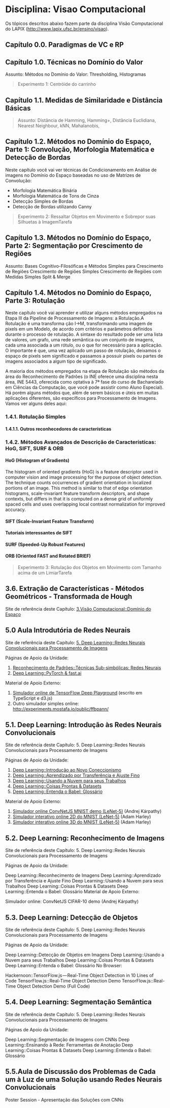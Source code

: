 # Disciplina: Visao Computacional

Os tópicos descritos abaixo fazem parte da disciplina Visão Computacional do LAPIX (http://www.lapix.ufsc.br/ensino/visao).

## Capítulo 0.0. Paradigmas  de VC e RP
## Capítulo 1.0. Técnicas no Domínio do Valor

Assunto: Métodos no Domínio do Valor: Thresholding, Histogramas

> Experimento 1: Centróide do carrinho

## Capítulo 1.1. Medidas de Similaridade e Distância Básicas
> Assunto: Distância de Hamming, Hamming+, Distância Euclidiana, Nearest Neighbour, kNN, Mahalanobis,

## Capítulo 1.2. Métodos no Domínio do Espaço, Parte 1: Convolução, Morfologia Matemática e Detecção de Bordas

Neste capítulo você vai ver técnicas de Condicionamento em Análise de imagens no Domínio do Espaço baseadas no uso de Matrizes de Convolução:
- Morfologia Matemática Binária
- Morfologia Matemática de Tons de Cinza
- Detecção Simples de Bordas
- Detecção de Bordas utilizando Canny

> Experimento 2: Ressaltar Objetos em Movimento e Sobrepor suas Silhuetas à ImagemTarefa

## Capítulo 1.3. Métodos no Domínio do Espaço, Parte 2: Segmentação por Crescimento de Regiões

Assunto: Bases Cognitivo-Filosóficas e Métodos Simples para Crescimento de Regiões
Crescimento de Regiões Simples
Crescimento de Regiões com Medidas Simples
Split & Merge

## Capítulo 1.4. Métodos no Domínio do Espaço, Parte 3: Rotulação

Neste capítulo você vai aprender e utilizar alguns métodos empregados na Etapa III da Pipeline de Processamento de Imagens: a Rotulação.A Rotulação é uma transforma ção I->M, transformando uma imagem de pixels em um Modelo, de acordo com critérios e parâmetros definidos durante o processo de rotulação. A sintaxe do resultado pode ser uma lista de valores, um grafo, uma rede semântica ou um conjunto de imagens, cada uma associada a um rótulo, ou o que for necessário para a aplicação. O importante é que, uma vez aplicado um passo de rotulação, deixamos o espaço de pixels sem significado e passamos a possuir pixels ou partes de imagens associados a algum tipo de significado.

A maioria dos métodos empregados na etapa de Rotulação são métodos da área do Reconhecimento de Padrões (o INE oferece  uma disciplina nesta área, INE 5443, oferecida como optativa à 7ª fase do curso de Bacharelado em Ciências da Computação, que você pode assistir como Aluno Especial). Há porém alguns métodos que, além de serem básicos e úteis em muitas aplicações diferentes, são específicos para Processamento de Imagens. Vamos ver alguns deles aqui:

### 1.4.1. Rotulação Simples

#### 1.4.1.1. Outros reconhecedores de características

### 1.4.2. Métodos Avançados de Descrição de Características: HoG, SIFT, SURF & ORB

#### HoG (Histogram of Gradients)

The histogram of oriented gradients (HoG) is a feature descriptor used in computer vision and image processing for the purpose of object detection. The technique counts occurrences of gradient orientation in localized portions of an image. This method is similar to that of edge orientation histograms, scale-invariant feature transform descriptors, and shape contexts, but differs in that it is computed on a dense grid of uniformly spaced cells and uses overlapping local contrast normalization for improved accuracy.

#### SIFT (Scale-Invariant Feature Transform)
#### Tutoriais interessantes de SIFT
#### SURF (Speeded-Up Robust Features)
#### ORB (Oriented FAST and Rotated BRIEF)

> Experimento 3: Rotulação dos Objetos em Movimento com Tamanho acima de um LimiarTarefa

## 3.6. Extração de Características - Métodos Geométricos - Transformada de Hough

Site de referência deste Capítulo: [3.Visão Computacional::Domínio do Espaço](http://www.lapix.ufsc.br/ensino/visao/#Dominio_do_Espaco)

## 5.0 Aula Introdutória de Redes Neurais

Site de referência deste Capítulo: [5. Deep Learning::Redes Neurais Convolucionais para Processamento de Imagens](http://www.lapix.ufsc.br/ensino/visao/visao-computacionaldeep-learning)

Páginas de Apoio da Unidade:

1. [Reconhecimento de Padrões::Técnicas Sub-simbólicas: Redes Neurais](http://www.lapix.ufsc.br/ensino/reconhecimento-de-padroes/tecnicas-sub-simbolicas-redes-neurais/)
1. [Deep Learning::PyTorch & fast.ai](http://www.lapix.ufsc.br/ensino/visao/visao-computacionaldeep-learning/deep-learningpytorch)

Material de Apoio Externo:

1. [Simulador online de TensorFlow Deep Playground](https://playground.tensorflow.org/#activation=tanh&batchSize=10&dataset=circle&regDataset=reg-plane&learningRate=0.03&regularizationRate=0&noise=0&networkShape=4,2&seed=0.47515&showTestData=false&discretize=false&percTrainData=50&x=true&y=true&xTimesY=false&xSquared=false&ySquared=false&cosX=false&sinX=false&cosY=false&sinY=false&collectStats=false&problem=classification&initZero=false&hideText=false) (escrito em TypeScript e d3.js)
1. Outro simulador simples online: http://experiments.mostafa.io/public/ffbpann/

## 5.1. Deep Learning: Introdução às Redes Neurais Convolucionais

Site de referência deste Capítulo: 5. Deep Learning::Redes Neurais Convolucionais para Processamento de Imagens

Páginas de Apoio da Unidade:

1. [Deep Learning::Introdução ao Novo Coneccionismo](http://www.lapix.ufsc.br/ensino/visao/visao-computacionaldeep-learning/deep-learningintroducao-ao-novo-coneccionismo)
1. [Deep Learning::Aprendizado por Transferência e Ajuste Fino](http://www.lapix.ufsc.br/ensino/visao/visao-computacionaldeep-learning/deep-learningaprendizado-por-transferencia-e-ajuste-fino)
1. [Deep Learning::Usando a Nuvem para seus Trabalhos](http://www.lapix.ufsc.br/ensino/visao/visao-computacionaldeep-learning/deep-learningintroducao-ao-novo-coneccionismo/deep-learningusando-nuvem-para-seus-trabalhos)
1. [Deep Learning::Coisas Prontas & Datasets](http://www.lapix.ufsc.br/ensino/visao/visao-computacionaldeep-learning/deep-learningcoisas-prontas-datasets)
1. [Deep Learning::Entenda o Babel: Glossário](http://www.lapix.ufsc.br/ensino/visao/visao-computacionaldeep-learning/deep-learningglossario/)

Material de Apoio Externo:

1. [Simulador online ConvNetJS MNIST demo (LeNet-5)](https://cs.stanford.edu/people/karpathy/convnetjs/demo/mnist.html) (Andrej Kárpathy)
1. [Simulador interativo online 2D do MNIST  (LeNet-5)](http://scs.ryerson.ca/~aharley/vis/conv/flat.html) (Adam Harley)
1. [Simulador interativo online 3D do MNIST  (LeNet-5)](https://scs.ryerson.ca/~aharley/vis/conv/) (Adam Harley)

## 5.2. Deep Learning: Reconhecimento de Imagens

Site de referência deste Capítulo: 5. Deep Learning::Redes Neurais Convolucionais para Processamento de Imagens

Páginas de Apoio da Unidade:

Deep Learning::Reconhecimento de Imagens
Deep Learning::Aprendizado por Transferência e Ajuste Fino
Deep Learning::Usando a Nuvem para seus Trabalhos
Deep Learning::Coisas Prontas & Datasets
Deep Learning::Entenda o Babel: Glossário
Material de Apoio Externo:

Simulador online: ConvNetJS CIFAR-10 demo (Andrej Kárpathy)

## 5.3. Deep Learning: Detecção de Objetos

Site de referência deste Capítulo: 5. Deep Learning::Redes Neurais Convolucionais para Processamento de Imagens

Páginas de Apoio da Unidade:

Deep Learning::Detecção de Objetos em Imagens
Deep Learning::Usando a Nuvem para seus Trabalhos
Deep Learning::Coisas Prontas & Datasets
Deep Learning::Entenda o Babel: Glossário
No Browser:

Hackernoon::TensorFlow.js — Real-Time Object Detection in 10 Lines of Code
TensorFlow.js:: Real-Time Object Detection Demo
TensorFlow.js:: Real-Time Object Detection Demo (Full Code)

## 5.4. Deep Learning: Segmentação Semântica

Site de referência deste Capítulo: 5. Deep Learning::Redes Neurais Convolucionais para Processamento de Imagens

Páginas de Apoio da Unidade:

Deep Learning::Segmentação de Imagens com CNNs
Deep Learning::Ensinando à Rede: Ferramentas de Anotação
Deep Learning::Coisas Prontas & Datasets
Deep Learning::Entenda o Babel: Glossário

## 5.5.Aula de Discussão dos Problemas de Cada um à Luz de uma Solução usando Redes Neurais Convolucionais

Poster Session - Apresentação das Soluções com CNNs